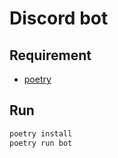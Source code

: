 # Discord bot

## Requirement

- [poetry](https://github.com/python-poetry/poetry)

## Run

```sh
poetry install
poetry run bot
```


